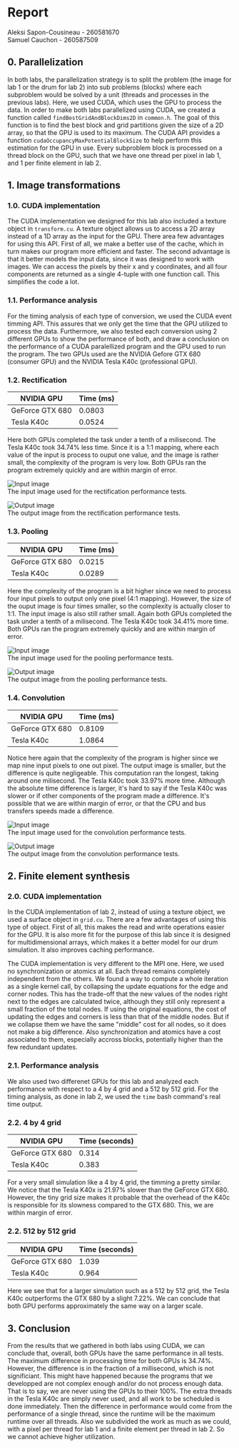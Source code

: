 # Report

Aleksi Sapon-Cousineau - 260581670  
Samuel Cauchon - 260587509

## 0. Parallelization

In both labs, the parallelization strategy is to split the problem (the image for lab 1 or the drum for lab 2) into sub problems (blocks) where each subproblem would be solved by a unit (threads and processes in the previous labs). Here, we used CUDA, which uses the GPU to process the data. In order to make both labs parallelized using CUDA, we created a function called `findBestGridAndBlockDims2D` in `common.h`. The goal of this function is to find the best block and grid partitions given the size of a 2D array, so that the GPU is used to its maximum. The CUDA API provides a function `cudaOccupancyMaxPotentialBlockSize` to help perform this estimation for the GPU in use. Every subproblem block is processed  on a thread block on the GPU, such that we have one thread per pixel in lab 1, and 1 per finite element in lab 2.

## 1. Image transformations

### 1.0. CUDA implementation

The CUDA implementation we designed for this lab also included a texture object in `transform.cu`. A texture object allows us to access a 2D array instead of a 1D array as the input for the GPU. There area few advantages for using this API. First of all, we make a better use of the cache, which in turn makes our program more efficient and faster. The second advantage is that it better models the input data, since it was designed to work with images. We can access the pixels by their x and y coordinates, and all four components are returned as a single 4-tuple with one function call. This simplifies the code a lot.

### 1.1. Performance analysis

For the timing analysis of each type of conversion, we used the CUDA event timming API. This assures that we only get the time that the GPU utilized to process the data. Furthermore, we also tested each conversion using 2 different GPUs to show the performance of both, and draw a conclusion on the performance of a CUDA paralellized program and the GPU used to run the program. The two GPUs used are the NVIDIA Gefore GTX 680 (consumer GPU) and the NVIDIA Tesla K40c (professional GPU).

### 1.2. Rectification

|NVIDIA GPU     |Time (ms)|
|---------------|---------|
|GeForce GTX 680|0.0803   |
|Tesla K40c     |0.0524   |

Here both GPUs completed the task under a tenth of a milisecond. The Tesla K40c took 34.74% less time. Since it is a 1:1 mapping, where each value of the input is process to ouput one value, and the image is rather small, the complexity of the program is very low. Both GPUs ran the program extremely quickly and are within margin of error.

![Input image](Rooster.png)  
The input image used for the rectification performance tests.

![Output image](RoosterRectified.png)  
The output image from the rectification performance tests.

### 1.3. Pooling

|NVIDIA GPU     |Time (ms)|
|---------------|---------|
|GeForce GTX 680|0.0215   |
|Tesla K40c     |0.0289   |

Here the complexity of the program is a bit higher since we need to process four input pixels to output only one pixel (4:1 mapping). However, the size of the ouput image is four times smaller, so the complexity is actually closer to 1:1. The input image is also still rather small. Again both GPUs completed the task under a tenth of a milisecond. The Tesla K40c took 34.41% more time. Both GPUs ran the program extremely quickly and are within margin of error.

![Input image](Jaguar.png)  
The input image used for the pooling performance tests.

![Output image](JaguarPooled.png)  
The output image from the pooling performance tests.

### 1.4. Convolution

|NVIDIA GPU     |Time (ms)|
|---------------|---------|
|GeForce GTX 680|0.8109   |
|Tesla K40c     |1.0864   |

Notice here again that the complexity of the program is higher since we map nine input pixels to one out pixel. The output image is smaller, but the difference is quite negligeable. This computation ran the longest, taking around one milisecond. The Tesla K40c took 33.97% more time. Although the absolute time difference is larger, it's hard to say if the Tesla K40c was slower or if other components of the program made a difference. It's possible that we are within margin of error, or that the CPU and bus transfers speeds made a difference.

![Input image](JustDoIt.png)  
The input image used for the convolution performance tests.

![Output image](JustDoItConvolved.png)  
The output image from the convolution performance tests.

## 2. Finite element synthesis

### 2.0. CUDA implementation

In the CUDA implementation of lab 2, instead of using a texture object, we used a surface object in `grid.cu`. There are a few advantages of using this type of object. First of all, this makes the read and write operations easier for the GPU. It is also more fit for the purpose of this lab since it is designed for multidimensional arrays, which makes it a better model for our drum simulation. It also improves caching performance.

The CUDA implementation is very different to the MPI one. Here, we used no synchronization or atomics at all. Each thread remains completely independent from the others. We found a way to compute a whole iteration as a single kernel call, by collapsing the update equations for the edge and corner nodes. This has the trade-off that the new values of the nodes right next to the edges are calculated twice, although they still only represent a small fraction of the total nodes. If using the original equations, the cost of updating the edges and corners is less than that of the middle nodes. But if we collapse them we have the same "middle" cost for all nodes, so it does not make a big difference. Also synchronization and atomics have a cost associated to them, especially accross blocks, potentially higher than the few redundant updates.

### 2.1. Performance analysis

We also used two differenet GPUs for this lab and analyzed each performance with respect to a 4 by 4 grid and a 512 by 512 grid. For the timing analysis, as done in lab 2, we used the `time` bash command's real time output.

### 2.2. 4 by 4 grid

|NVIDIA GPU     |Time (seconds)|
|---------------|--------------|
|GeForce GTX 680|0.314         |
|Tesla K40c     |0.383         |

For a very small simulation like a 4 by 4 grid, the timming a pretty similar. We notice that the Tesla K40x is 21.97% slower than the GeForce GTX 680. However, the tiny grid size makes it probable that the overhead of the K40c is responsible for its slowness compared to the GTX 680. This, we are within margin of error.

### 2.2. 512 by 512 grid

|NVIDIA GPU     |Time (seconds)|
|---------------|--------------|
|GeForce GTX 680|1.039         |
|Tesla K40c     |0.964         |

Here we see that for a larger simulation such as a 512 by 512 grid, the Tesla K40c outperforms the GTX 680 by a slight 7.22%. We can conclude that both GPU performs approximately the same way on a larger scale.

## 3. Conclusion

From the results that we gathered in both labs using CUDA, we can conclude that, overall, both GPUs have the same performance in all tests. The maximum difference in processing time for both GPUs is 34.74%. However, the difference is in the fraction of a millisecond, which is not significiant. This might have happened because the programs that we developped are not complex enough and/or do not process enough data. That is to say, we are never using the GPUs to their 100%. The extra threads in the Tesla K40c are simply never used, and all work to be scheduled is done immediately. Then the difference in performance would come from the performance of a single thread, since the runtime will be the maximum runtime over all threads. Also we subdivided the work as much as we could, with a pixel per thread for lab 1 and a finite element per thread in lab 2. So we cannot achieve higher utilization.
